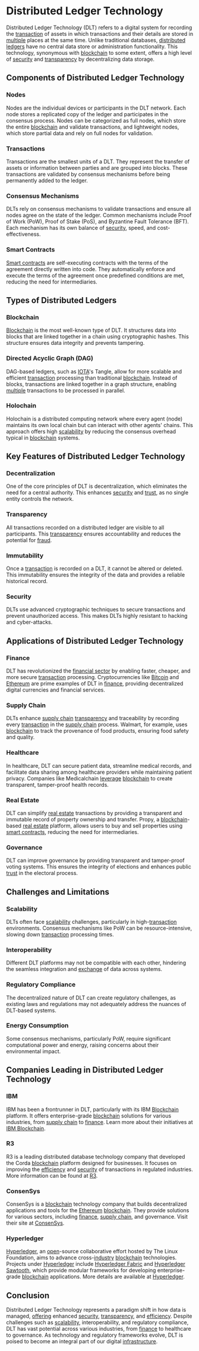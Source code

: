 # Distributed Ledger Technology

Distributed Ledger Technology (DLT) refers to a digital system for recording the [transaction](../t/transaction.md) of assets in which transactions and their details are stored in [multiple](../m/multiple.md) places at the same time. Unlike traditional databases, [distributed ledgers](../d/distributed_ledgers.md) have no central data store or administration functionality. This technology, synonymous with [blockchain](../b/blockchain_in_trading.md) to some extent, offers a high level of [security](../s/security.md) and [transparency](../t/transparency.md) by decentralizing data storage.

## Components of Distributed Ledger Technology

### Nodes
Nodes are the individual devices or participants in the DLT network. Each node stores a replicated copy of the ledger and participates in the consensus process. Nodes can be categorized as full nodes, which store the entire [blockchain](../b/blockchain_in_trading.md) and validate transactions, and lightweight nodes, which store partial data and rely on full nodes for validation.

### Transactions
Transactions are the smallest units of a DLT. They represent the transfer of assets or information between parties and are grouped into blocks. These transactions are validated by consensus mechanisms before being permanently added to the ledger.

### Consensus Mechanisms
DLTs rely on consensus mechanisms to validate transactions and ensure all nodes agree on the state of the ledger. Common mechanisms include Proof of Work (PoW), Proof of Stake (PoS), and Byzantine Fault Tolerance (BFT). Each mechanism has its own balance of [security](../s/security.md), speed, and cost-effectiveness.

### Smart Contracts
[Smart contracts](../s/smart_contracts_in_trading.md) are self-executing contracts with the terms of the agreement directly written into code. They automatically enforce and execute the terms of the agreement once predefined conditions are met, reducing the need for intermediaries.

## Types of Distributed Ledgers

### Blockchain
[Blockchain](../b/blockchain_in_trading.md) is the most well-known type of DLT. It structures data into blocks that are linked together in a chain using cryptographic hashes. This structure ensures data integrity and prevents tampering.

### Directed Acyclic Graph (DAG)
DAG-based ledgers, such as [IOTA](../i/iota.md)'s Tangle, allow for more scalable and efficient [transaction](../t/transaction.md) processing than traditional [blockchain](../b/blockchain_in_trading.md). Instead of blocks, transactions are linked together in a graph structure, enabling [multiple](../m/multiple.md) transactions to be processed in parallel.

### Holochain
Holochain is a distributed computing network where every agent (node) maintains its own local chain but can interact with other agents' chains. This approach offers high [scalability](../s/scalability.md) by reducing the consensus overhead typical in [blockchain](../b/blockchain_in_trading.md) systems.

## Key Features of Distributed Ledger Technology

### Decentralization
One of the core principles of DLT is decentralization, which eliminates the need for a central authority. This enhances [security](../s/security.md) and [trust](../t/trust.md), as no single entity controls the network.

### Transparency
All transactions recorded on a distributed ledger are visible to all participants. This [transparency](../t/transparency.md) ensures accountability and reduces the potential for [fraud](../f/fraud.md).

### Immutability
Once a [transaction](../t/transaction.md) is recorded on a DLT, it cannot be altered or deleted. This immutability ensures the integrity of the data and provides a reliable historical record.

### Security
DLTs use advanced cryptographic techniques to secure transactions and prevent unauthorized access. This makes DLTs highly resistant to hacking and cyber-attacks.

## Applications of Distributed Ledger Technology

### Finance
DLT has revolutionized the [financial sector](../f/financial_sector.md) by enabling faster, cheaper, and more secure [transaction](../t/transaction.md) processing. Cryptocurrencies like [Bitcoin](../b/bitcoin.md) and [Ethereum](../e/ethereum_.md) are prime examples of DLT in [finance](../f/finance.md), providing decentralized digital currencies and financial services.

### Supply Chain
DLTs enhance [supply chain](../s/supply_chain.md) [transparency](../t/transparency.md) and traceability by recording every [transaction](../t/transaction.md) in the [supply chain](../s/supply_chain.md) process. Walmart, for example, uses [blockchain](../b/blockchain_in_trading.md) to track the provenance of food products, ensuring food safety and quality.

### Healthcare
In healthcare, DLT can secure patient data, streamline medical records, and facilitate data sharing among healthcare providers while maintaining patient privacy. Companies like Medicalchain [leverage](../l/leverage.md) [blockchain](../b/blockchain_in_trading.md) to create transparent, tamper-proof health records.

### Real Estate
DLT can simplify [real estate](../r/real_estate.md) transactions by providing a transparent and immutable record of property ownership and transfer. Propy, a [blockchain](../b/blockchain_in_trading.md)-based [real estate](../r/real_estate.md) platform, allows users to buy and sell properties using [smart contracts](../s/smart_contracts_in_trading.md), reducing the need for intermediaries.

### Governance
DLT can improve governance by providing transparent and tamper-proof voting systems. This ensures the integrity of elections and enhances public [trust](../t/trust.md) in the electoral process.

## Challenges and Limitations

### Scalability
DLTs often face [scalability](../s/scalability.md) challenges, particularly in high-[transaction](../t/transaction.md) environments. Consensus mechanisms like PoW can be resource-intensive, slowing down [transaction](../t/transaction.md) processing times.

### Interoperability
Different DLT platforms may not be compatible with each other, hindering the seamless integration and [exchange](../e/exchange.md) of data across systems.

### Regulatory Compliance
The decentralized nature of DLT can create regulatory challenges, as existing laws and regulations may not adequately address the nuances of DLT-based systems.

### Energy Consumption
Some consensus mechanisms, particularly PoW, require significant computational power and energy, raising concerns about their environmental impact.

## Companies Leading in Distributed Ledger Technology

### IBM
IBM has been a frontrunner in DLT, particularly with its IBM [Blockchain](../b/blockchain_in_trading.md) platform. It offers enterprise-grade [blockchain](../b/blockchain_in_trading.md) solutions for various industries, from [supply chain](../s/supply_chain.md) to [finance](../f/finance.md). Learn more about their initiatives at [IBM Blockchain](https://www.ibm.com/blockchain).

### R3
R3 is a leading distributed database technology company that developed the Corda [blockchain](../b/blockchain_in_trading.md) platform designed for businesses. It focuses on improving the [efficiency](../e/efficiency.md) and [security](../s/security.md) of transactions in regulated industries. More information can be found at [R3](https://www.r3.com/).

### ConsenSys
ConsenSys is a [blockchain](../b/blockchain_in_trading.md) technology company that builds decentralized applications and tools for the [Ethereum](../e/ethereum_.md) [blockchain](../b/blockchain_in_trading.md). They provide solutions for various sectors, including [finance](../f/finance.md), [supply chain](../s/supply_chain.md), and governance. Visit their site at [ConsenSys](https://consensys.net/).

### Hyperledger
[Hyperledger](../h/hyperledger.md), an [open](../o/open.md)-source collaborative effort hosted by The Linux Foundation, aims to advance cross-[industry](../i/industry.md) [blockchain](../b/blockchain_in_trading.md) technologies. Projects under [Hyperledger](../h/hyperledger.md) include [Hyperledger Fabric](../h/hyperledger_fabric.md) and [Hyperledger Sawtooth](../h/hyperledger_sawtooth.md), which provide modular frameworks for developing enterprise-grade [blockchain](../b/blockchain_in_trading.md) applications. More details are available at [Hyperledger](https://www.hyperledger.org/).

## Conclusion
Distributed Ledger Technology represents a paradigm shift in how data is managed, [offering](../o/offering.md) enhanced [security](../s/security.md), [transparency](../t/transparency.md), and [efficiency](../e/efficiency.md). Despite challenges such as [scalability](../s/scalability.md), interoperability, and regulatory compliance, DLT has vast potential across various industries, from [finance](../f/finance.md) to healthcare to governance. As technology and regulatory frameworks evolve, DLT is poised to become an integral part of our digital [infrastructure](../i/infrastructure.md).